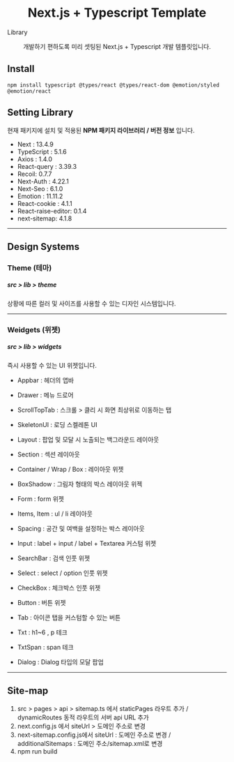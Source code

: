 # <div align="center">

<h1 align="center">Next.js + Typescript Template</h1>Library

<p align="center">
개발하기 편하도록 미리 셋팅된 Next.js + Typescript 개발 템플릿입니다.
</p>
</div>

## Install

    npm install typescript @types/react @types/react-dom @emotion/styled @emotion/react

## Setting Library

현재 패키지에 설치 및 적용된 **NPM 패키지 라이브러리 / 버전 정보** 입니다.

- Next : 13.4.9
- TypeScript : 5.1.6
- Axios : 1.4.0
- React-query : 3.39.3
- Recoil: 0.7.7
- Next-Auth : 4.22.1
- Next-Seo : 6.1.0
- Emotion : 11.11.2
- React-cookie : 4.1.1
- React-raise-editor: 0.1.4
- next-sitemap: 4.1.8

---

## Design Systems

### Theme (테마)

##### src > lib > theme

상황에 따른 컬러 및 사이즈를 사용할 수 있는 디자인 시스템입니다.

---

### Weidgets (위젯)

##### src > lib > widgets

즉시 사용할 수 있는 UI 위젯입니다.

- Appbar : 헤더의 앱바
- Drawer : 메뉴 드로어

- ScrollTopTab : 스크롤 > 클리 시 화면 최상위로 이동하는 탭
- SkeletonUI : 로딩 스켈레톤 UI

- Layout : 팝업 및 모달 시 노출되는 백그라운드 레이아웃
- Section : 섹션 레이아웃
- Container / Wrap / Box : 레이아웃 위젯
- BoxShadow : 그림자 형태의 박스 레이아웃 위젝
- Form : form 위젯
- Items, Item : ul / li 레이아웃

- Spacing : 공간 및 여백을 설정하는 박스 레이아웃

- Input : label + input / label + Textarea 커스텀 위젯
- SearchBar : 검색 인풋 위젯
- Select : select / option 인풋 위젯
- CheckBox : 체크박스 인풋 위젯

- Button : 버튼 위젯
- Tab : 아이콘 탭을 커스텀할 수 있는 버튼

- Txt : h1~6 , p 테크
- TxtSpan : span 테크

- Dialog : Dialog 타입의 모달 팝업

---

## Site-map

1. src > pages > api > sitemap.ts 에서 staticPages 라우트 추가 / dynamicRoutes 동적 라우트의 서버 api URL 추가
2. next.config.js 에서 siteUrl > 도메인 주소로 변경
3. next-sitemap.config.js에서 siteUrl : 도메인 주소로 변경 / additionalSitemaps : 도메인 주소/sitemap.xml로 변경
4. npm run build
